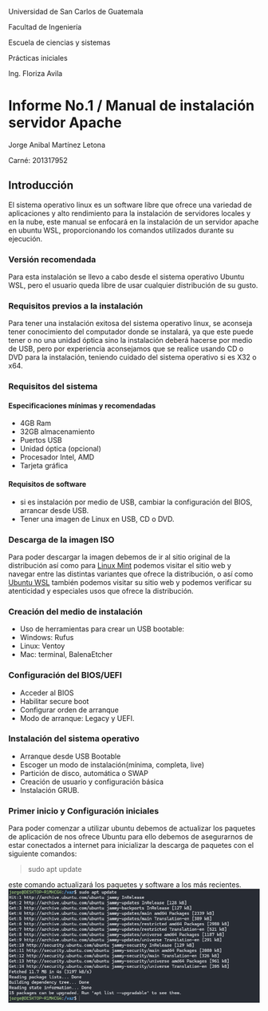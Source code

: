 Universidad de San Carlos de Guatemala

Facultad de Ingeniería

Escuela de ciencias y sistemas

Prácticas iniciales

Ing. Floriza Avila

# Informe No.1 / Manual de instalación servidor Apache

Jorge Anibal Martínez Letona

Carné: 201317952

## Introducción
El sistema operativo linux es un software libre que ofrece una variedad de aplicaciones y alto rendimiento para la instalación de servidores locales y en la nube, este manual se enfocará en la instalación de un servidor apache en ubuntu WSL, proporcionando los comandos utilizados durante su ejecución.

### Versión recomendada
Para esta instalación se llevo a cabo desde el sistema operativo Ubuntu WSL, pero el usuario queda libre de usar cualquier distribución de su gusto.

### Requisitos previos a la instalación
Para tener una instalación exitosa del sistema operativo linux, se aconseja tener conocimiento del computador donde se instalará, ya que este puede tener o no una unidad óptica sino la instalación deberá hacerse por medio de USB, pero por experiencia aconsejamos que se realice usando CD o DVD para la instalación, teniendo cuidado del sistema operativo si es X32 o x64.

### Requisitos del sistema
#### Especificaciones mínimas y recomendadas
- 4GB Ram
- 32GB almacenamiento
- Puertos USB
- Unidad óptica (opcional)
- Procesador Intel, AMD
- Tarjeta gráfica

#### Requisitos de software
- si es instalación por medio de USB, cambiar la configuración del BIOS, arrancar desde USB.
- Tener una imagen de Linux en USB, CD o DVD.

### Descarga de la imagen ISO
Para poder descargar la imagen debemos de ir al sitio original de la distribución así como para [Linux Mint](https://www.linuxmint.com/) podemos visitar el sitio web y navegar entre las distintas variantes que ofrece la distribución, o así como [Ubuntu WSL](https://ubuntu.com/desktop/wsl) también podemos visitar su sitio web y podemos verificar su atenticidad y especiales usos que ofrece la distribución.

### Creación del medio de instalación
- Uso de herramientas para crear un USB bootable:
- Windows: Rufus
- Linux: Ventoy
- Mac: terminal, BalenaEtcher

### Configuración del BIOS/UEFI
- Acceder al BIOS
- Habilitar secure boot
- Configurar orden de arranque
- Modo de arranque: Legacy y UEFI.

### Instalación del sistema operativo
- Arranque desde USB Bootable
- Escoger un modo de instalación(mínima, completa, live)
- Partición de disco, automática o SWAP
- Creación de usuario y configuración básica
- Instalación GRUB.

### Primer inicio y Configuración iniciales
Para poder comenzar a utilizar ubuntu debemos de actualizar los paquetes de aplicación de nos ofrece Ubuntu para ello debemos de asegurarnos de estar conectados a internet para inicializar la descarga de paquetes con el siguiente comandos:

> sudo apt update

este comando actualizará los paquetes y software a los más recientes.
![sudo apt update](./imagenes/sudoaptupdate.png)
